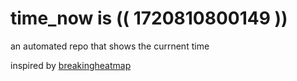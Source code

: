 # time_now is (( 1720810800149 ))

an automated repo that shows the currnent time

inspired by [breakingheatmap](https://github.com/breakingheatmap/breakingheatmap)